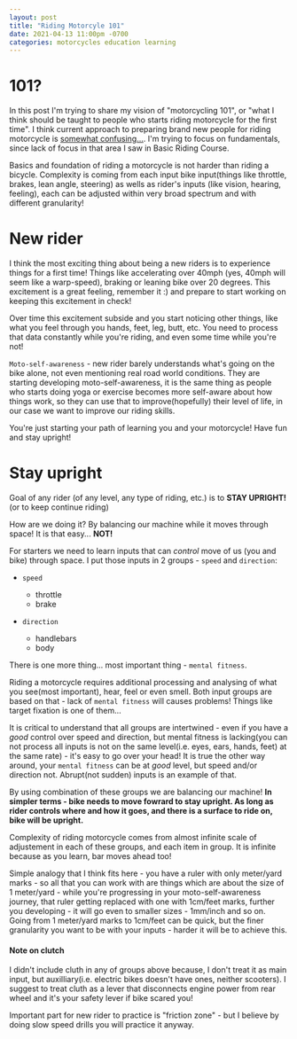```yaml
---
layout: post
title: "Riding Motorcyle 101"
date: 2021-04-13 11:00pm -0700
categories: motorcycles education learning
---
```


# 101?

In this post I'm trying to share my vision of "motorcycling 101", or "what I think should be taught to people who starts riding motorcycle for the first time". I think current approach to preparing brand new people for riding motorcycle is [somewhat confusing...](/motorcycles/education/learning/2021/03/18/how-i-didnt-become-an-instructor.html). I'm trying to focus on fundamentals, since lack of focus in that area I saw in Basic Riding Course.

Basics and foundation of riding a motorcycle is not harder than riding a bicycle. Complexity is coming from each input bike input(things like throttle, brakes, lean angle, steering) as wells as rider's inputs (like vision, hearing, feeling), each can be adjusted within very broad spectrum and with different granularity!

# New rider

I think the most exciting thing about being a new riders is to experience things for a first time! Things like accelerating over 40mph (yes, 40mph will seem like a warp-speed), braking or leaning bike over 20 degrees. This excitement is a great feeling, remember it :) and prepare to start working on keeping this excitement in check! 

Over time this excitement subside and you start noticing other things, like what you feel through you hands, feet, leg, butt, etc. You need to process that data constantly while you're riding, and even some time while you're not!

`Moto-self-awareness` - new rider barely understands what's going on the bike alone, not even mentioning real road world conditions. They are starting developing moto-self-awareness, it is the same thing as people who starts doing yoga or exercise becomes more self-aware about how things work, so they can use that to improve(hopefully) their level of life, in our case we want to improve our riding skills.

You're just starting your path of learning you and your motorcycle! Have fun and stay upright!


# Stay upright

Goal of any rider (of any level, any type of riding, etc.) is to **STAY UPRIGHT!** (or to keep continue riding)

How are we doing it? By balancing our machine while it moves through space! It is that easy... **NOT!**

For starters we need to learn inputs that can _control_ move of us (you and bike) through space. I put those inputs in 2 groups - `speed` and `direction`:
- `speed`
  * throttle
  * brake
 
- `direction`
  * handlebars
  * body

There is one more thing... most important thing - `mental fitness`. 

Riding a motorcycle requires additional processing and analysing of what you see(most important), hear, feel or even smell. Both input groups are based on that - lack of `mental fitness` will causes problems! Things like target fixation is one of them...

It is critical to understand that all groups are intertwined - even if you have a _good_ control over speed and direction, but mental fitness is lacking(you can not process all inputs is not on the same level(i.e. eyes, ears, hands, feet) at the same rate) - it's easy to go over your head! It is true the other way around, your `mental fitness` can be at _good_ level, but speed and/or direction not. Abrupt(not sudden) inputs is an example of that.

By using combination of these groups we are balancing our machine! **In simpler terms - bike needs to move fowrard to stay upright. As long as rider controls where and how it goes, and there is a surface to ride on, bike will be upright.**

Complexity of riding motorcycle comes from almost infinite scale of adjustement in each of these groups, and each item in group. It is infinite because as you learn, bar moves ahead too! 

Simple analogy that I think fits here - you have a ruler with only meter/yard marks - so all that you can work with are things which are about the size of 1 meter/yard - while you're progressing in your moto-self-awareness journey,  that ruler getting replaced with one with 1cm/feet marks, further you developing - it will go even to smaller sizes - 1mm/inch and so on. Going from 1 meter/yard marks to 1cm/feet can be quick, but the finer granularity you want to be with your inputs - harder it will be to achieve this. 


#### Note on clutch

I didn't include cluth in any of groups above because, I don't treat it as main input, but auxilliary(i.e. electric bikes doesn't have ones, neither scooters). I suggest to treat cluth as a lever that disconnects engine power from rear wheel and it's your safety lever if bike scared you!

Important part for new rider to practice is "friction zone" - but I believe by doing slow speed drills you will practice it anyway.




